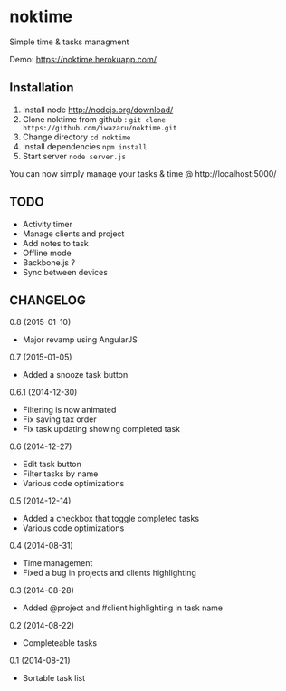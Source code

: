 noktime
=======

Simple time &amp; tasks managment

Demo: https://noktime.herokuapp.com/

Installation
------------

1. Install node http://nodejs.org/download/
2. Clone noktime from github : `git clone https://github.com/iwazaru/noktime.git`
3. Change directory `cd noktime`
4. Install dependencies `npm install`
5. Start server `node server.js`

You can now simply manage your tasks & time @ http://localhost:5000/

TODO
----

 - Activity timer
 - Manage clients and project
 - Add notes to task
 - Offline mode
 - Backbone.js ?
 - Sync between devices

CHANGELOG
---------

0.8 (2015-01-10)
- Major revamp using AngularJS

0.7 (2015-01-05)
- Added a snooze task button

0.6.1 (2014-12-30)
- Filtering is now animated
- Fix saving tax order
- Fix task updating showing completed task

0.6 (2014-12-27)
 - Edit task button
 - Filter tasks by name
 - Various code optimizations

0.5 (2014-12-14)
 - Added a checkbox that toggle completed tasks
 - Various code optimizations 

0.4 (2014-08-31)
 - Time management
 - Fixed a bug in projects and clients highlighting

0.3 (2014-08-28)
 - Added @project and #client highlighting in task name

0.2 (2014-08-22)
 - Completeable tasks

0.1 (2014-08-21)
 - Sortable task list

